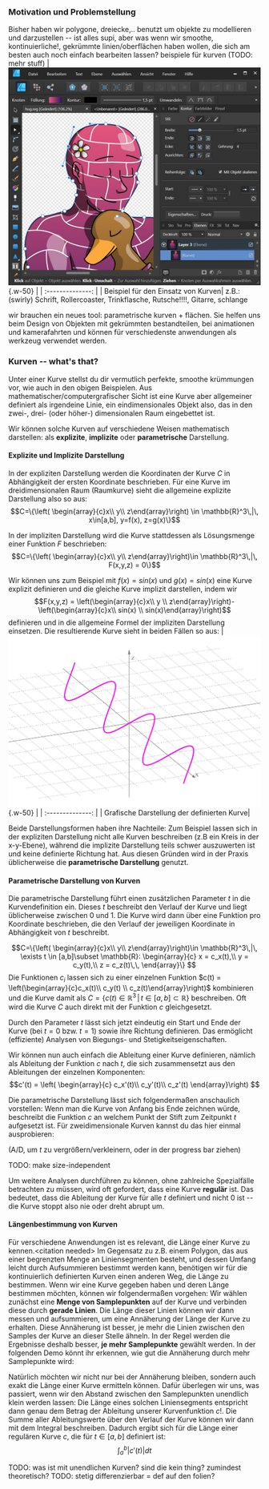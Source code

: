 

### Motivation und Problemstellung

Bisher haben wir polygone, dreiecke,.. benutzt um objekte zu modellieren und darzustellen -- ist alles supi, aber was wenn wir smoothe, kontinuierliche!, gekrümmte linien/oberflächen haben wollen, die sich am besten auch noch einfach bearbeiten lassen?
beispiele für kurven (TODO: mehr stuff)
| ![affinity](./affinity_curves.jpg?as=webp){.w-50} |
| :--------------: |
| Beispiel für den Einsatz von Kurven|
z.B.: (swirly) Schrift, Rollercoaster, Trinkflasche, Rutsche!!!!, Gitarre, schlange

wir brauchen ein neues tool: parametrische kurven + flächen. Sie helfen uns beim Design von Objekten mit gekrümmten bestandteilen, bei animationen und kamerafahrten und können für verschiedenste anwendungen als werkzeug verwendet werden.

### Kurven -- what's that?
Unter einer Kurve stellst du dir vermutlich perfekte, smoothe krümmungen vor, wie auch in den obigen Beispielen. Aus mathematischer/computergrafischer Sicht ist eine Kurve aber allgemeiner definiert als irgendeine Linie, ein eindimensionales Objekt also, das in den zwei-, drei- (oder höher-) dimensionalen Raum eingebettet ist.

Wir können solche Kurven auf verschiedene Weisen mathematisch darstellen: als **explizite**, **implizite** oder **parametrische** Darstellung.

#### Explizite und Implizite Darstellung
In der expliziten Darstellung werden die Koordinaten der Kurve $C$ in Abhängigkeit der ersten Koordinate beschrieben. Für eine Kurve im dreidimensionalen Raum (Raumkurve) sieht die allgemeine explizite Darstellung also so aus:
$$C=\{\left( \begin{array}{c}x\\ y\\ z\end{array}\right) \in \mathbb{R}^3\,|\, x\in[a,b], y=f(x), z=g(x)\}$$

In der impliziten Darstellung wird die Kurve stattdessen als Lösungsmenge einer Funktion $F$ beschrieben:
$$C=\{\left( \begin{array}{c}x\\ y\\ z\end{array}\right)\in \mathbb{R}^3\,|\, F(x,y,z) = 0\}$$


Wir können uns zum Beispiel mit $f(x) = sin(x)$ und $g(x)=sin(x)$ eine Kurve explizit definieren und die gleiche Kurve implizit darstellen, indem wir
$$F(x,y,z) = \left(\begin{array}{c}x\\ y \\ z\end{array}\right)-\left(\begin{array}{c}x\\ sin(x) \\ sin(x)\end{array}\right)$$
definieren und in die allgemeine Formel der impliziten Darstellung einsetzen.
Die resultierende Kurve sieht in beiden Fällen so aus:
| ![affinity](./3dSinus.jpg?as=webp){.w-50} |
| :--------------: |
| Grafische Darstellung der definierten Kurve|

Beide Darstellungsformen haben ihre Nachteile: Zum Beispiel lassen sich in der expliziten Darstellung nicht alle Kurven beschreiben (z.B ein Kreis in der x-y-Ebene), während die implizite Darstellung teils schwer auszuwerten ist und keine definierte Richtung hat. Aus diesen Gründen wird in der Praxis üblicherweise die **parametrische Darstellung** genutzt.

#### Parametrische Darstellung von Kurven

Die parametrische Darstellung führt einen zusätzlichen Parameter $t$ in die Kurvendefinition ein. Dieses $t$ beschreibt den Verlauf der Kurve und liegt üblicherweise zwischen $0$ und $1$. Die Kurve wird dann über eine Funktion pro Koordinate beschrieben, die den Verlauf der jeweiligen Koordinate in Abhängigkeit von $t$ beschreibt.

$$C=\{\left( \begin{array}{c}x\\ y\\ z\end{array}\right)\in \mathbb{R}^3\,|\, \exists t \in [a,b]\subset \mathbb{R}: 
\begin{array}{c}
    x = c_x(t),\\
    y = c_y(t),\\
    z = c_z(t)\,\,
\end{array}\}
$$
Die Funktionen $c_i$ lassen sich zu einer einzelnen Funktion $c(t) = \left(\begin{array}{c}c_x(t)\\ c_y(t) \\ c_z(t)\end{array}\right)$ kombinieren und die Kurve damit als $C=\{c(t)\in \mathbb{R}^3\,|\, t \in [a,b]\subset \mathbb{R}\}$ beschreiben. Oft wird die Kurve $C$ auch direkt mit der Funktion $c$ gleichgesetzt.

Durch den Parameter $t$ lässt sich jetzt eindeutig ein Start und Ende der Kurve (bei $t=0$ bzw. $t=1$) sowie ihre Richtung definieren. Das ermöglicht (effiziente) Analysen von Biegungs- und Stetigkeitseigenschaften.

 Wir können nun auch einfach die Ableitung einer Kurve definieren, nämlich als Ableitung der Funktion $c$ nach $t$, die sich zusammensetzt aus den Ableitungen der einzelnen Komponenten:
$$c'(t) = \left( 
\begin{array}{c}
    c_x'(t)\\
    c_y'(t)\\
    c_z'(t)
\end{array}\right)
$$

Die parametrische Darstellung lässt sich folgendermaßen anschaulich vorstellen: Wenn man die Kurve von Anfang bis Ende zeichnen würde, beschreibt die Funktion $c$ an welchem Punkt der Stift zum Zeitpunkt $t$ aufgesetzt ist. Für zweidimensionale Kurven kannst du das hier einmal ausprobieren:

(A/D, um $t$ zu vergrößern/verkleinern, oder in der progress bar ziehen)

<canvas id="demo1" resize></canvas>TODO: make size-independent
<img hidden="true" id="curve_hint" src="./curve_hint.png">

Um weitere Analysen durchführen zu können, ohne zahlreiche Spezialfälle betrachten zu müssen, wird oft gefordert, dass eine Kurve **regulär** ist. Das bedeutet, dass die Ableitung der Kurve für alle $t$ definiert und nicht $0$ ist -- die Kurve stoppt also nie oder dreht abrupt um.

#### Längenbestimmung von Kurven

Für verschiedene Anwendungen ist es relevant, die Länge einer Kurve zu kennen.\<citation needed\> Im Gegensatz zu z.B. einem Polygon, das aus einer begrenzten Menge an Liniensegmenten besteht, und dessen Umfang leicht durch Aufsummieren bestimmt werden kann, benötigen wir für die kontinuierlich definierten Kurven einen anderen Weg, die Länge zu bestimmen.
Wenn wir eine Kurve gegeben haben und deren Länge bestimmen möchten, können wir folgendermaßen vorgehen: Wir wählen zunächst eine **Menge von Samplepunkten** auf der Kurve und verbinden diese durch **gerade Linien**. Die Länge dieser Linien können wir dann messen und aufsummieren, um eine Annäherung der Länge der Kurve zu erhalten. Diese Annäherung ist besser, je mehr die Linien zwischen den Samples der Kurve an dieser Stelle ähneln. In der Regel werden die Ergebnisse deshalb besser, **je mehr Samplepunkte** gewählt werden. In der folgenden Demo könnt ihr erkennen, wie gut die Annäherung durch mehr Samplepunkte wird:
<canvas id="demo2" resize></canvas>

Natürlich möchten wir nicht nur bei der Annäherung bleiben, sondern auch exakt die Länge einer Kurve ermitteln können. Dafür überlegen wir uns, was passiert, wenn wir den Abstand zwischen den Samplepunkten unendlich klein werden lassen: Die Länge eines solchen Liniensegments entspricht dann genau dem Betrag der Ableitung unserer Kurvenfunktion $c$!. Die Summe aller Ableitungswerte über den Verlauf der Kurve können wir dann mit dem Integral beschreiben.
Dadurch ergibt sich für die Länge einer regulären Kurve $c$, die für $t\in[a,b]$ definiert ist:
$$\int_a^b|c'(t)| dt$$

TODO: was ist mit unendlichen Kurven? sind die kein thing? zumindest theoretisch?
TODO: stetig differenzierbar = def auf den folien?
